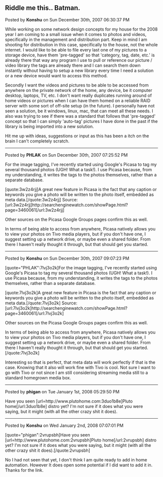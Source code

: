 ## Riddle me this.. Batman.
Posted by **Konshu** on Sun December 30th, 2007 06:30:37 PM

While working on some network design concepts for my house for the 2008 year I am coming to a small issue when it comes to photos and videos, specifically in the management and distribution part. Keep in mind I am shooting for distribution in this case, specifically to the house, not the whole internet. I would like to be able to file every last one of my pictures to a storage device, have them 'pre-tagged' so that 'category, tag, date, etc.' is already there that way any program I use to pull or reference our picture / video library the tags are already there and I can search them down instantly without having to setup a new library every time I need a solution or a new device would want to access this method. 

Secondly I want the videos and pictures to be able to be accessed from anywhere on the private network of the home, any device, be it computer desktop, laptops, TV, etc. I don't want really duplicates running around of home videos or pictures when I can have them homed on a reliable RAID server with some sort of off-site setup (in the future).  I personally have not seen a solution, be it windows, linux, mac, that can meet all these needs. I also was trying to see if there was a standard that follows that 'pre-tagged' concept so that I can simply 'auto-tag' pictures I have done in the past if the library is being imported into a new solution.

Hit me up with ideas, suggestions or input as this has been a itch on the brain I can't completely scratch.

--------------------------------------------------------------------------------

Posted by **PHLAK** on Sun December 30th, 2007 07:25:52 PM

For the image tagging, I've recently started using Google's Picasa to tag my several thousand photos (UGH!  What a task!).  I use Picasa because, from my understanding, it writes the tags to the photos themselves, rather than a separate database.

[quote:3w2z4rjj]A great new feature in Picasa is the fact that any caption or keywords you give a photo will be written to the photo itself, embedded as meta data.[/quote:3w2z4rjj]
Source: [url:3w2z4rjj]http&#58;//searchenginewatch&#46;com/showPage&#46;html?page=3460061[/url:3w2z4rjj]

Other sources on the Picasa Google Groups pages confirm this as well.

In terms of being able to access from anywhere, Picasa natively allows you to view your photos on Tivo media players, but if you don't have one, I suggest setting up a network drive, or maybe even a shared folder.  From there I haven't really thought it through, but that should get you started.

--------------------------------------------------------------------------------

Posted by **Konshu** on Sun December 30th, 2007 09:07:23 PM

[quote=&quot;PHLAK&quot;:7lvj3o2k]For the image tagging, I've recently started using Google's Picasa to tag my several thousand photos (UGH!  What a task!).  I use Picasa because, from my understanding, it writes the tags to the photos themselves, rather than a separate database.

[quote:7lvj3o2k]A great new feature in Picasa is the fact that any caption or keywords you give a photo will be written to the photo itself, embedded as meta data.[/quote:7lvj3o2k]
Source: [url:7lvj3o2k]http&#58;//searchenginewatch&#46;com/showPage&#46;html?page=3460061[/url:7lvj3o2k]

Other sources on the Picasa Google Groups pages confirm this as well.

In terms of being able to access from anywhere, Picasa natively allows you to view your photos on Tivo media players, but if you don't have one, I suggest setting up a network drive, or maybe even a shared folder.  From there I haven't really thought it through, but that should get you started.[/quote:7lvj3o2k]

Interesting so that is perfect, that meta data will work perfectly if that is the case. Knowing that it also will work fine with Tivo is cool.  Not sure I want to go with Tivo or not since I am still considering streaming media still to a standard  homegrown media box.

--------------------------------------------------------------------------------

Posted by **phigan** on Tue January 1st, 2008 05:29:50 PM

Have you seen [url=http&#58;//www&#46;plutohome&#46;com:3duo1b8e]Pluto home[/url:3duo1b8e] distro yet? I'm not sure if it does what you were saying, but it might (with all the other crazy shit it does).

--------------------------------------------------------------------------------

Posted by **Konshu** on Wed January 2nd, 2008 07:07:01 PM

[quote=&quot;phigan&quot;:2vrupsbh]Have you seen [url=http&#58;//www&#46;plutohome&#46;com:2vrupsbh]Pluto home[/url:2vrupsbh] distro yet? I'm not sure if it does what you were saying, but it might (with all the other crazy shit it does).[/quote:2vrupsbh]

No I had not seen that yet, I don't think I am quite ready to add in home automation. However It does open some potential if I did want to add it in. Thanks for the link.
